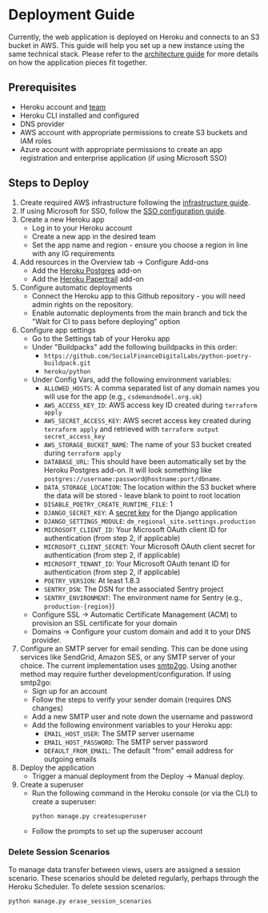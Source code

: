 # Deployment Guide

Currently, the web application is deployed on Heroku and connects to an S3 bucket in AWS. This guide
will help you set up a new instance using the same technical stack. Please refer to 
the [architecture guide](architecture.md) for more details on how the application pieces 
fit together.

## Prerequisites
- Heroku account and [team](https://devcenter.heroku.com/articles/heroku-teams)
- Heroku CLI installed and configured
- DNS provider
- AWS account with appropriate permissions to create S3 buckets and IAM roles
- Azure account with appropriate permissions to create an app registration and enterprise application (if using Microsoft SSO)

## Steps to Deploy
1. Create required AWS infrastructure following the [infrastructure guide](../infrastructure/README.md#new-deployment).
2. If using Microsoft for SSO, follow the [SSO configuration guide](SSO.md).
3. Create a new Heroku app
   - Log in to your Heroku account
   - Create a new app in the desired team
   - Set the app name and region - ensure you choose a region in line with any IG requirements
2. Add resources in the Overview tab -> Configure Add-ons
    - Add the [Heroku Postgres](https://elements.heroku.com/addons/heroku-postgresql) add-on 
    - Add the [Heroku Papertrail](https://elements.heroku.com/addons/papertrail) add-on
3. Configure automatic deployments
   - Connect the Heroku app to this Github repository - you will need admin rights on the repository.
   - Enable automatic deployments from the main branch and tick the "Wait for CI to pass before deploying" option
3. Configure app settings
   - Go to the Settings tab of your Heroku app
   - Under "Buildpacks" add the following buildpacks in this order:
     - `https://github.com/SocialFinanceDigitalLabs/python-poetry-buildpack.git`
     - `heroku/python`
   - Under Config Vars, add the following environment variables:
     - `ALLOWED_HOSTS`: A comma separated list of any domain names you will use for the app (e.g., `csdemandmodel.org.uk`)
     - `AWS_ACCESS_KEY_ID`: AWS access key ID created during `terraform apply`
     - `AWS_SECRET_ACCESS_KEY`: AWS secret access key created during `terraform apply` and retrieved with `terraform output secret_access_key`
     - `AWS_STORAGE_BUCKET_NAME`: The name of your S3 bucket created during `terraform apply`
     - `DATABASE_URL`: This should have been automatically set by the Heroku Postgres add-on. It will look something like `postgres://username:password@hostname:port/dbname`.
     - `DATA_STORAGE_LOCATION`: The location within the S3 bucket where the data will be stored - leave blank to point to root location
     - `DISABLE_POETRY_CREATE_RUNTIME_FILE`: 1
     - `DJANGO_SECRET_KEY`: A [secret key](https://docs.djangoproject.com/en/5.2/ref/settings/#std-setting-SECRET_KEY) for the Django application
     - `DJANGO_SETTINGS_MODULE`: `dm_regional_site.settings.production`
     - `MICROSOFT_CLIENT_ID`: Your Microsoft OAuth client ID for authentication (from step 2, if applicable)
     - `MICROSOFT_CLIENT_SECRET`: Your Microsoft OAuth client secret for authentication (from step 2, if applicable)
     - `MICROSOFT_TENANT_ID`: Your Microsoft OAuth tenant ID for authentication (from step 2, if applicable)
     - `POETRY_VERSION`: At least 1.8.3
     - `SENTRY_DSN`: The DSN for the associated Sentry project
     - `SENTRY_ENVIRONMENT`: The environment name for Sentry (e.g., `production-{region}`)
   - Configure SSL -> Automatic Certificate Management (ACM) to provision an SSL certificate for your domain
   - Domains -> Configure your custom domain and add it to your DNS provider.
4. Configure an SMTP server for email sending. This can be done using services like SendGrid, Amazon SES, or any SMTP server of your choice.
The current implementation uses [smtp2go](https://www.smtp2go.com/). Using another method may require further development/configuration.
If using smtp2go:
   - Sign up for an account
   - Follow the steps to verify your sender domain (requires DNS changes)
   - Add a new SMTP user and note down the username and password
   - Add the following environment variables to your Heroku app:
     - `EMAIL_HOST_USER`: The SMTP server username
     - `EMAIL_HOST_PASSWORD`: The SMTP server password
     - `DEFAULT_FROM_EMAIL`: The default "from" email address for outgoing emails
5. Deploy the application
   - Trigger a manual deployment from the Deploy -> Manual deploy.
5. Create a superuser
   - Run the following command in the Heroku console (or via the CLI) to create a superuser:
     ```bash
     python manage.py createsuperuser
     ```
   - Follow the prompts to set up the superuser account

### Delete Session Scenarios

To manage data transfer between views, users are assigned a session scenario. These scenarios should be deleted regularly,
perhaps through the Heroku Scheduler.
To delete session scenarios:

```
python manage.py erase_session_scenarios
```